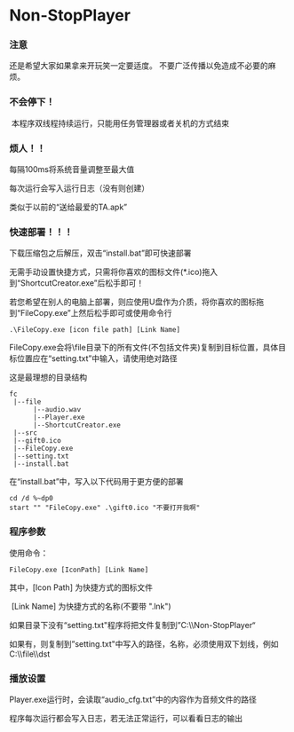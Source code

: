 # Non-StopPlayer


### 注意
还是希望大家如果拿来开玩笑一定要适度。
不要广泛传播以免造成不必要的麻烦。

### 不会停下！

​	本程序双线程持续运行，只能用任务管理器或者关机的方式结束

### 烦人！！

每隔100ms将系统音量调整至最大值

每次运行会写入运行日志（没有则创建）

类似于以前的“送给最爱的TA.apk”

### 快速部署！！！
下载压缩包之后解压，双击“install.bat”即可快速部署

无需手动设置快捷方式，只需将你喜欢的图标文件(*.ico)拖入到“ShortcutCreator.exe”后松手即可！

若您希望在别人的电脑上部署，则应使用U盘作为介质，将你喜欢的图标拖到“FileCopy.exe”上然后松手即可或使用命令行

```
.\FileCopy.exe [icon file path] [Link Name]
```

FileCopy.exe会将\file目录下的所有文件(不包括文件夹)复制到目标位置，具体目标位置应在“setting.txt”中输入，请使用绝对路径

这是最理想的目录结构

```
fc
 |--file
      |--audio.wav
      |--Player.exe
      |--ShortcutCreator.exe
 |--src
 |--gift0.ico
 |--FileCopy.exe
 |--setting.txt
 |--install.bat
```

在“install.bat”中，写入以下代码用于更方便的部署

```
cd /d %~dp0
start "" "FileCopy.exe" .\gift0.ico "不要打开我啊"
```

### 程序参数

使用命令：

```
FileCopy.exe [IconPath] [Link Name]
```

其中，[Icon Path] 为快捷方式的图标文件

​	    [Link Name] 为快捷方式的名称(不要带 ".lnk")

如果目录下没有“setting.txt"程序将把文件复制到”C:\\\Non-StopPlayer“

如果有，则复制到”setting.txt"中写入的路径，名称，必须使用双下划线，例如 C:\\\file\\\dst

### 播放设置

Player.exe运行时，会读取“audio_cfg.txt”中的内容作为音频文件的路径

程序每次运行都会写入日志，若无法正常运行，可以看看日志的输出
